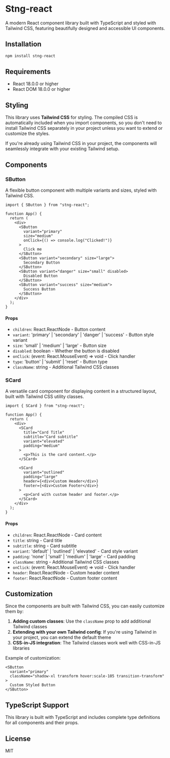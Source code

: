 # Stng-react

A modern React component library built with TypeScript and styled with Tailwind CSS, featuring beautifully designed and accessible UI components.

## Installation

```bash
npm install stng-react
```

## Requirements

- React 18.0.0 or higher
- React DOM 18.0.0 or higher

## Styling

This library uses **Tailwind CSS** for styling. The compiled CSS is automatically included when you import components, so you don't need to install Tailwind CSS separately in your project unless you want to extend or customize the styles.

If you're already using Tailwind CSS in your project, the components will seamlessly integrate with your existing Tailwind setup.

## Components

### SButton

A flexible button component with multiple variants and sizes, styled with Tailwind CSS.

```tsx
import { SButton } from "stng-react";

function App() {
  return (
    <div>
      <SButton
        variant="primary"
        size="medium"
        onClick={() => console.log("Clicked!")}
      >
        Click me
      </SButton>
      <SButton variant="secondary" size="large">
        Secondary Button
      </SButton>
      <SButton variant="danger" size="small" disabled>
        Disabled Button
      </SButton>
      <SButton variant="success" size="medium">
        Success Button
      </SButton>
    </div>
  );
}
```

#### Props

- `children`: React.ReactNode - Button content
- `variant`: 'primary' | 'secondary' | 'danger' | 'success' - Button style variant
- `size`: 'small' | 'medium' | 'large' - Button size
- `disabled`: boolean - Whether the button is disabled
- `onClick`: (event: React.MouseEvent<HTMLButtonElement>) => void - Click handler
- `type`: 'button' | 'submit' | 'reset' - Button type
- `className`: string - Additional Tailwind CSS classes

### SCard

A versatile card component for displaying content in a structured layout, built with Tailwind CSS utility classes.

```tsx
import { SCard } from "stng-react";

function App() {
  return (
    <div>
      <SCard
        title="Card Title"
        subtitle="Card subtitle"
        variant="elevated"
        padding="medium"
      >
        <p>This is the card content.</p>
      </SCard>

      <SCard
        variant="outlined"
        padding="large"
        header={<div>Custom Header</div>}
        footer={<div>Custom Footer</div>}
      >
        <p>Card with custom header and footer.</p>
      </SCard>
    </div>
  );
}
```

#### Props

- `children`: React.ReactNode - Card content
- `title`: string - Card title
- `subtitle`: string - Card subtitle
- `variant`: 'default' | 'outlined' | 'elevated' - Card style variant
- `padding`: 'none' | 'small' | 'medium' | 'large' - Card padding
- `className`: string - Additional Tailwind CSS classes
- `onClick`: (event: React.MouseEvent<HTMLDivElement>) => void - Click handler
- `header`: React.ReactNode - Custom header content
- `footer`: React.ReactNode - Custom footer content

## Customization

Since the components are built with Tailwind CSS, you can easily customize them by:

1. **Adding custom classes**: Use the `className` prop to add additional Tailwind classes
2. **Extending with your own Tailwind config**: If you're using Tailwind in your project, you can extend the default theme
3. **CSS-in-JS integration**: The Tailwind classes work well with CSS-in-JS libraries

Example of customization:

```tsx
<SButton
  variant="primary"
  className="shadow-xl transform hover:scale-105 transition-transform"
>
  Custom Styled Button
</SButton>
```

## TypeScript Support

This library is built with TypeScript and includes complete type definitions for all components and their props.

## License

MIT

